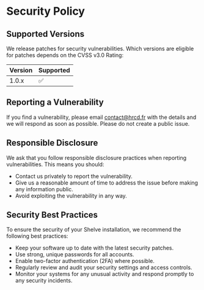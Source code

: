 # Security Policy

## Supported Versions

We release patches for security vulnerabilities. Which versions are eligible for patches depends on the CVSS v3.0 Rating:

| Version | Supported          |
| ------- | ------------------ |
| 1.0.x   | :white_check_mark: |

## Reporting a Vulnerability

If you find a vulnerability, please email contact@hrcd.fr with the details and we will respond as soon as possible. Please do not create a public issue.

## Responsible Disclosure

We ask that you follow responsible disclosure practices when reporting vulnerabilities. This means you should:

- Contact us privately to report the vulnerability.
- Give us a reasonable amount of time to address the issue before making any information public.
- Avoid exploiting the vulnerability in any way.

## Security Best Practices

To ensure the security of your Shelve installation, we recommend the following best practices:

- Keep your software up to date with the latest security patches.
- Use strong, unique passwords for all accounts.
- Enable two-factor authentication (2FA) where possible.
- Regularly review and audit your security settings and access controls.
- Monitor your systems for any unusual activity and respond promptly to any security incidents.
